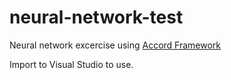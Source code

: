 # neural-network-test
Neural network excercise using [Accord Framework](http://accord-framework.net/)

Import to Visual Studio to use.
